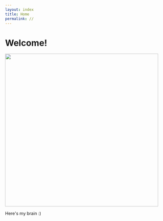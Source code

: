 ```yaml
---
layout: index
title: Home
permalink: //
---
```


# Welcome!

<img src="{{site.imgurl}}/myBrain.gif" height="500" />


Here's my brain :)
